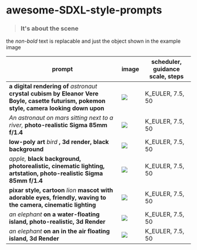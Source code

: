 # awesome-SDXL-style-prompts 
> ### It's about the scene

the *non-bold* text is replacable and just the object shown in the example image

|prompt  |image|scheduler, guidance scale, steps|
|--------|--------|----|
|**a digital rendering of** *astronaut* **crystal cubism by Eleanor Vere Boyle, casette futurism, pokemon style, camera looking down upon**|![](https://pbxt.replicate.delivery/IrRBkXIIZfRSLKsvZBzDqBws4qt6Btk88RWfCMkMf4q7kqriA/out-0.png)|K_EULER, 7.5, 50|
|*An astronaut on mars sitting next to a river,* **photo-realistic Sigma 85mm f/1.4**|![](https://pbxt.replicate.delivery/250VayfETh1wXyIMbAtWRJXRFeLPwvAACbZ6TnReG2enXWXFB/out-0.png)|K_EULER, 7.5, 50|
|**low-poly art** *bird* **, 3d render, black background**|![](https://pbxt.replicate.delivery/nLy0G8Veo0y9LiVRneBQecpkTo6MDdcrFsfz479hMXsbxWXFB/out-0.png)|K_EULER, 7.5, 50|![](https://pbxt.replicate.delivery/LvfVEVXVTuUXT6es4li2RJLNrc5SkEBeRnbqoEZaRZ4v2rriA/out-0.png)|
|*apple,* **black background, photorealistic, cinematic lighting, artstation, photo-realistic Sigma 85mm f/1.4**|![](https://pbxt.replicate.delivery/LvfVEVXVTuUXT6es4li2RJLNrc5SkEBeRnbqoEZaRZ4v2rriA/out-0.png)|K_EULER, 7.5, 50|
|**pixar style, cartoon** *lion* **mascot with adorable eyes, friendly, waving to the camera, cinematic lighting**|![](https://pbxt.replicate.delivery/BhcCm6iqcO6cIRkPfWIfqfEzQ7neHk10ZTeeu5YAUeFiBk7qIA/out-0.png)|K_EULER, 7.5, 50|
|*an elephant* **on a water-floating island, photo-realistic, 3d Render**|![](https://pbxt.replicate.delivery/8BeBkB2G2Q22Qyio7I1ZPu56Xf4LXFDkGEeITVlgk2bxLsriA/out-0.png)|K_EULER, 7.5, 50|
|*an elephant* **on an in the air floating island, 3d Render**|![](https://pbxt.replicate.delivery/BdpihycoYcoiBFfpkceo11uXqb0WgT5BrRFXfAsMmUoIVsriA/out-0.png)|K_EULER, 7.5, 50|

